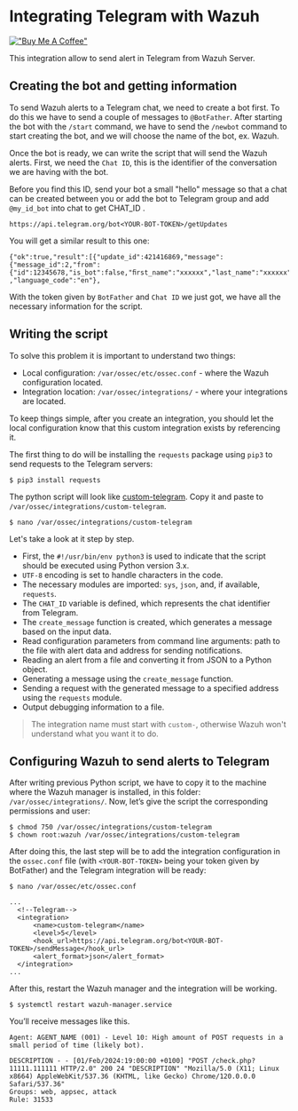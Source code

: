 # Integrating Telegram with Wazuh

[!["Buy Me A Coffee"](https://www.buymeacoffee.com/assets/img/custom_images/orange_img.png)](https://www.buymeacoffee.com/kraloveckey)

This integration allow to send alert in Telegram from Wazuh Server.

## Creating the bot and getting information

To send Wazuh alerts to a Telegram chat, we need to create a bot first. To do this we have to send a couple of messages to `@BotFather`. After starting the bot with the `/start` command, we have to send the `/newbot` command to start creating the bot, and we will choose the name of the bot, ex. Wazuh.

Once the bot is ready, we can write the script that will send the Wazuh alerts. First, we need the `Chat ID`, this is the identifier of the conversation we are having with the bot. 

Before you find this ID, send your bot a small "hello" message so that a chat can be created between you or add the bot to Telegram group and add `@my_id_bot` into chat to get CHAT_ID .

```shell
https://api.telegram.org/bot<YOUR-BOT-TOKEN>/getUpdates
```

You will get a similar result to this one:

```shell
{"ok":true,"result":[{"update_id":421416869,"message":{"message_id":2,"from":{"id":12345678,"is_bot":false,"ﬁrst_name":"xxxxxx","last_name":"xxxxxx","username":"xxxxxx" ,"language_code":"en"},
```

With the token given by `BotFather` and `Chat ID` we just got, we have all the necessary information for the script.

## Writing the script

To solve this problem it is important to understand two things:

- Local configuration: `/var/ossec/etc/ossec.conf` - where the Wazuh configuration located.
- Integration location: `/var/ossec/integrations/` - where your integrations are located.

To keep things simple, after you create an integration, you should let the local configuration know that this custom integration exists by referencing it.

The first thing to do will be installing the `requests` package using `pip3` to send requests to the Telegram servers:

```shell
$ pip3 install requests
```

The python script will look like [custom-telegram](./custom-telegram). Copy it and paste to `/var/ossec/integrations/custom-telegram`.

```shell
$ nano /var/ossec/integrations/custom-telegram
```

Let's take a look at it step by step.

- First, the `#!/usr/bin/env python3` is used to indicate that the script should be executed using Python version 3.x.
- `UTF-8` encoding is set to handle characters in the code.
- The necessary modules are imported: `sys`, `json`, and, if available, `requests`.
- The `CHAT_ID` variable is defined, which represents the chat identifier from Telegram.
- The `create_message` function is created, which generates a message based on the input data.
- Read configuration parameters from command line arguments: path to the file with alert data and address for sending notifications.
- Reading an alert from a file and converting it from JSON to a Python object.
- Generating a message using the `create_message` function.
- Sending a request with the generated message to a specified address using the `requests` module.
- Output debugging information to a file.

> The integration name must start with `custom-`, otherwise Wazuh won't understand what you want it to do.

## Configuring Wazuh to send alerts to Telegram

After writing previous Python script, we have to copy it to the machine where the Wazuh manager is installed, in this folder: `/var/ossec/integrations/`. Now, let’s give the script the corresponding permissions and user:

```shell
$ chmod 750 /var/ossec/integrations/custom-telegram
$ chown root:wazuh /var/ossec/integrations/custom-telegram
```

After doing this, the last step will be to add the integration configuration in the `ossec.conf` file (with `<YOUR-BOT-TOKEN>` being your token given by BotFather) and the Telegram integration will be ready:

```shell
$ nano /var/ossec/etc/ossec.conf

...
  <!--Telegram-->
  <integration>
      <name>custom-telegram</name>
      <level>5</level>
      <hook_url>https://api.telegram.org/bot<YOUR-BOT-TOKEN>/sendMessage</hook_url>
      <alert_format>json</alert_format>
  </integration>
...
```

After this, restart the Wazuh manager and the integration will be working.

```shell
$ systemctl restart wazuh-manager.service
```

You’ll receive messages like this.

```shell
Agent: AGENT_NAME (001) - Level 10: High amount of POST requests in a small period of time (likely bot).

DESCRIPTION - - [01/Feb/2024:19:00:00 +0100] "POST /check.php?11111.111111 HTTP/2.0" 200 24 "DESCRIPTION" "Mozilla/5.0 (X11; Linux x8664) AppleWebKit/537.36 (KHTML, like Gecko) Chrome/120.0.0.0 Safari/537.36"
Groups: web, appsec, attack
Rule: 31533
```
